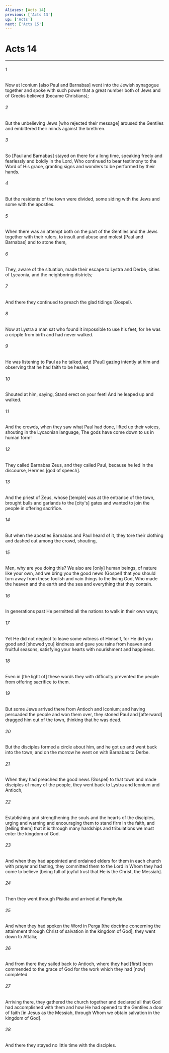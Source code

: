 ```yaml
---
Aliases: [Acts 14]
previous: ['Acts 13']
up: ['Acts']
next: ['Acts 15']
---
```

# Acts 14

***


###### 1 


Now at Iconium [also Paul and Barnabas] went into the Jewish synagogue together and spoke with such power that a great number both of Jews and of Greeks believed (became Christians); 


###### 2 


But the unbelieving Jews [who rejected their message] aroused the Gentiles and embittered their minds against the brethren. 


###### 3 


So [Paul and Barnabas] stayed on there for a long time, speaking freely and fearlessly and boldly in the Lord, Who continued to bear testimony to the Word of His grace, granting signs and wonders to be performed by their hands. 


###### 4 


But the residents of the town were divided, some siding with the Jews and some with the apostles. 


###### 5 


When there was an attempt both on the part of the Gentiles and the Jews together with their rulers, to insult and abuse and molest [Paul and Barnabas] and to stone them, 


###### 6 


They, aware of the situation, made their escape to Lystra and Derbe, cities of Lycaonia, and the neighboring districts; 


###### 7 


And there they continued to preach the glad tidings (Gospel). 


###### 8 


Now at Lystra a man sat who found it impossible to use his feet, for he was a cripple from birth and had never walked. 


###### 9 


He was listening to Paul as he talked, and [Paul] gazing intently at him and observing that he had faith to be healed, 


###### 10 


Shouted at him, saying, Stand erect on your feet! And he leaped up and walked. 


###### 11 


And the crowds, when they saw what Paul had done, lifted up their voices, shouting in the Lycaonian language, The gods have come down to us in human form! 


###### 12 


They called Barnabas Zeus, and they called Paul, because he led in the discourse, Hermes [god of speech]. 


###### 13 


And the priest of Zeus, whose [temple] was at the entrance of the town, brought bulls and garlands to the [city's] gates and wanted to join the people in offering sacrifice. 


###### 14 


But when the apostles Barnabas and Paul heard of it, they tore their clothing and dashed out among the crowd, shouting, 


###### 15 


Men, why are you doing this? We also are [only] human beings, of nature like your own, and we bring you the good news (Gospel) that you should turn away from these foolish and vain things to the living God, Who made the heaven and the earth and the sea and everything that they contain. 


###### 16 


In generations past He permitted all the nations to walk in their own ways; 


###### 17 


Yet He did not neglect to leave some witness of Himself, for He did you good and [showed you] kindness and gave you rains from heaven and fruitful seasons, satisfying your hearts with nourishment and happiness. 


###### 18 


Even in [the light of] these words they with difficulty prevented the people from offering sacrifice to them. 


###### 19 


But some Jews arrived there from Antioch and Iconium; and having persuaded the people and won them over, they stoned Paul and [afterward] dragged him out of the town, thinking that he was dead. 


###### 20 


But the disciples formed a circle about him, and he got up and went back into the town; and on the morrow he went on with Barnabas to Derbe. 


###### 21 


When they had preached the good news (Gospel) to that town and made disciples of many of the people, they went back to Lystra and Iconium and Antioch, 


###### 22 


Establishing and strengthening the souls and the hearts of the disciples, urging and warning and encouraging them to stand firm in the faith, and [telling them] that it is through many hardships and tribulations we must enter the kingdom of God. 


###### 23 


And when they had appointed and ordained elders for them in each church with prayer and fasting, they committed them to the Lord in Whom they had come to believe [being full of joyful trust that He is the Christ, the Messiah]. 


###### 24 


Then they went through Pisidia and arrived at Pamphylia. 


###### 25 


And when they had spoken the Word in Perga [the doctrine concerning the attainment through Christ of salvation in the kingdom of God], they went down to Attalia; 


###### 26 


And from there they sailed back to Antioch, where they had [first] been commended to the grace of God for the work which they had [now] completed. 


###### 27 


Arriving there, they gathered the church together and declared all that God had accomplished with them and how He had opened to the Gentiles a door of faith [in Jesus as the Messiah, through Whom we obtain salvation in the kingdom of God]. 


###### 28 


And there they stayed no little time with the disciples.

